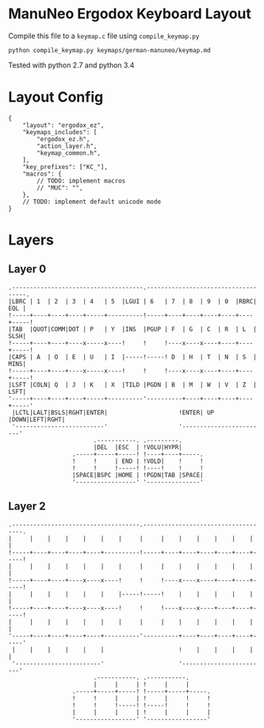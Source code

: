# ManuNeo Ergodox Keyboard Layout

Compile this file to a `keymap.c` file using `compile_keymap.py`

    python compile_keymap.py keymaps/german-manuneo/keymap.md

Tested with python 2.7 and python 3.4


# Layout Config

    {
        "layout": "ergodox_ez",
        "keymaps_includes": [
            "ergodox_ez.h",
            "action_layer.h",
            "keymap_common.h",
        ],
        "key_prefixes": ["KC_"],
        "macros": {
            // TODO: implement macros
            // "MUC": "",
        },
        // TODO: implement default unicode mode
    }


# Layers


## Layer 0

    .-------------------------------------.------------------------------------.
    |LBRC | 1  | 2  | 3  | 4   | 5  |LGUI | 6   | 7  | 8  | 9  | 0  |RBRC| EQL |
    !-----+----+----+----+-----+----------!-----+----+----+----+----+----+-----!
    |TAB  |QUOT|COMM|DOT | P   | Y  |INS  |PGUP | F  | G  | C  | R  | L  | SLSH|
    !-----+----+----+----x-----x----!     !     !----x----x----+----+----+-----!
    |CAPS | A  | O  | E  | U   | I  |-----!-----! D  | H  | T  | N  | S  | MINS|
    !-----+----+----+----x-----x----!     !     !----x----x----+----+----+-----!
    |LSFT |COLN| Q  | J  | K   | X  |TILD |PGDN | B  | M  | W  | V  | Z  | LSFT|
    '-----+----+----+----+-----+----------'----------+----+----+----+----+-----'
     |LCTL|LALT|BSLS|RGHT|ENTER|                    !ENTER| UP |DOWN|LEFT|RGHT|
     '-------------------------'                    '------------------------'
                            .-----------. .---------.
                            |DEL  |ESC  | !VOLU|HYPR|
                      .-----+-----+-----! !----+----+-----.
                      !     !     | END | !VOLD|    !     !
                      !     !     !-----! !----!    !     !
                      |SPACE|BSPC |HOME | !PGDN|TAB |SPACE|
                      '-----------------' '---------------'


## Layer 2

    .------------------------------------.------------------------------------.
    |     |    |    |    |    |    |     |     |    |    |    |    |    |     |
    !-----+----+----+----+----+----------!-----+----+----+----+----+----+-----!
    |     |    |    |    |    |    |     |     |    |    |    |    |    |     |
    !-----+----+----+----x----x----!     !     !----x----x----+----+----+-----!
    |     |    |    |    |    |    |-----!-----!    |    |    |    |    |     |
    !-----+----+----+----x----x----!     !     !----x----x----+----+----+-----!
    |     |    |    |    |    |    |     |     |    |    |    |    |    |     |
    '-----+----+----+----+----+----------'----------+----+----+----+----+-----'
     |    |    |    |    |    |                     !    |    |    |    |    |
     '------------------------'                     '------------------------'
                            .-----------. .-----------.
                            |     |     | !     |     |
                      .-----+-----+-----! !-----+-----+-----.
                      !     !     |     | !     |     !     !
                      !     !     !-----! !-----!     !     !
                      |     |     |     | !     |     |     |
                      '-----------------' '-----------------'

